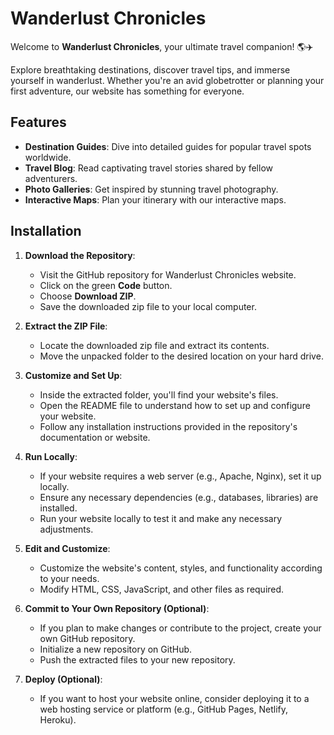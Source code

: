 # Wanderlust Chronicles

Welcome to **Wanderlust Chronicles**, your ultimate travel companion! 🌎✈️

Explore breathtaking destinations, discover travel tips, and immerse yourself in wanderlust. Whether you're an avid globetrotter or planning your first adventure, our website has something for everyone.

## Features

- **Destination Guides**: Dive into detailed guides for popular travel spots worldwide.
- **Travel Blog**: Read captivating travel stories shared by fellow adventurers.
- **Photo Galleries**: Get inspired by stunning travel photography.
- **Interactive Maps**: Plan your itinerary with our interactive maps.

## Installation

1. **Download the Repository**:
   - Visit the GitHub repository for Wanderlust Chronicles website.
   - Click on the green **Code** button.
   - Choose **Download ZIP**.
   - Save the downloaded zip file to your local computer.

2. **Extract the ZIP File**:
   - Locate the downloaded zip file and extract its contents.
   - Move the unpacked folder to the desired location on your hard drive.

3. **Customize and Set Up**:
   - Inside the extracted folder, you'll find your website's files.
   - Open the README file to understand how to set up and configure your website.
   - Follow any installation instructions provided in the repository's documentation or website.

4. **Run Locally**:
   - If your website requires a web server (e.g., Apache, Nginx), set it up locally.
   - Ensure any necessary dependencies (e.g., databases, libraries) are installed.
   - Run your website locally to test it and make any necessary adjustments.

5. **Edit and Customize**:
   - Customize the website's content, styles, and functionality according to your needs.
   - Modify HTML, CSS, JavaScript, and other files as required.

6. **Commit to Your Own Repository (Optional)**:
   - If you plan to make changes or contribute to the project, create your own GitHub repository.
   - Initialize a new repository on GitHub.
   - Push the extracted files to your new repository.

7. **Deploy (Optional)**:
   - If you want to host your website online, consider deploying it to a web hosting service or platform (e.g., GitHub Pages, Netlify, Heroku).
